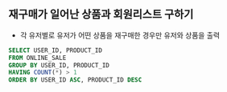 ## 재구매가 일어난 상품과 회원리스트 구하기
- 각 유저별로 유저가 어떤 상품을 재구매한 경우만 유저와 상품을 출력

```sql
SELECT USER_ID, PRODUCT_ID 
FROM ONLINE_SALE 
GROUP BY USER_ID, PRODUCT_ID 
HAVING COUNT(*) > 1
ORDER BY USER_ID ASC, PRODUCT_ID DESC
```
